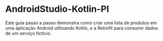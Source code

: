 # AndroidStudio-Kotlin-PI
Este guia passo a passo demonstra como criar uma lista de produtos em uma aplicação Android utilizando Kotlin, e a Retrofit para consumir dados de um serviço fictício. 
